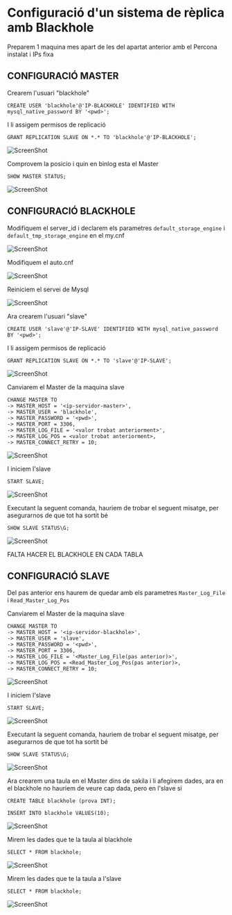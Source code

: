 # Configuració d'un sistema de rèplica amb Blackhole

Preparem 1 maquina mes apart de les del apartat anterior amb el Percona instalat i IPs fixa

## CONFIGURACIÓ MASTER

Crearem l'usuari "blackhole"

`CREATE USER 'blackhole'@'IP-BLACKHOLE' IDENTIFIED WITH mysql_native_password BY '<pwd>';`

I li assigem permisos de replicació

`GRANT REPLICATION SLAVE ON *.* TO 'blackhole'@'IP-BLACKHOLE';`

![ScreenShot](imgs/createBH.png)

Comprovem la posicio i quin en binlog esta el Master

`SHOW MASTER STATUS;`

![ScreenShot](imgs/comprovarPosicioBinlog.png)

## CONFIGURACIÓ BLACKHOLE

Modifiquem el server_id i declarem els parametres `default_storage_engine` i `default_tmp_storage_engine` en el my.cnf

![ScreenShot](imgs/serverId.png)

Modifiquem el auto.cnf

![ScreenShot](imgs/autocnf.png)

Reiniciem el servei de Mysql

![ScreenShot](imgs/restartMysql.png)

Ara crearem l'usuari "slave"

`CREATE USER 'slave'@'IP-SLAVE' IDENTIFIED WITH mysql_native_password BY '<pwd>';`

I li assigem permisos de replicació

`GRANT REPLICATION SLAVE ON *.* TO 'slave'@'IP-SLAVE';`

![ScreenShot](imgs/slaveUser.png)

Canviarem el Master de la maquina slave

```
CHANGE MASTER TO
-> MASTER_HOST = '<ip-servidor-master>',
-> MASTER_USER = 'blackhole',
-> MASTER_PASSWORD = '<pwd>',
-> MASTER_PORT = 3306,
-> MASTER_LOG_FILE = '<valor trobat anteriorment>',
-> MASTER_LOG_POS = <valor trobat anteriorment>,
-> MASTER_CONNECT_RETRY = 10;
```

![ScreenShot](imgs/changeMasterBH.png)

I iniciem l'slave

`START SLAVE;`

![ScreenShot](imgs/startSlaveBH.png)

Executant la seguent comanda, hauriem de trobar el seguent misatge, per asegurarnos de que tot ha sortit bé

`SHOW SLAVE STATUS\G;`

![ScreenShot](imgs/statusSlaveBH.png)

FALTA HACER EL BLACKHOLE EN CADA TABLA

## CONFIGURACIÓ SLAVE

Del pas anterior ens haurem de quedar amb els parametres `Master_Log_File` i `Read_Master_Log_Pos`

Canviarem el Master de la maquina slave

```
CHANGE MASTER TO
-> MASTER_HOST = '<ip-servidor-blackhole>',
-> MASTER_USER = 'slave',
-> MASTER_PASSWORD = '<pwd>',
-> MASTER_PORT = 3306,
-> MASTER_LOG_FILE = '<Master_Log_File(pas anterior)>',
-> MASTER_LOG_POS = <Read_Master_Log_Pos(pas anterior)>,
-> MASTER_CONNECT_RETRY = 10;
```

![ScreenShot](imgs/changeMaster.png)

I iniciem l'slave

`START SLAVE;`

![ScreenShot](imgs/startSlave.png)

Executant la seguent comanda, hauriem de trobar el seguent misatge, per asegurarnos de que tot ha sortit bé

`SHOW SLAVE STATUS\G;`

![ScreenShot](imgs/statusSlave.png)

Ara crearem una taula en el Master dins de sakila i li afegirem dades, ara en el blackhole no hauriem de veure cap dada, pero en l'slave si

```
CREATE TABLE blackhole (prova INT);

INSERT INTO blackhole VALUES(10);
```

![ScreenShot](imgs/createTableBH.png)

Mirem les dades que te la taula al blackhole

`SELECT * FROM blackhole;`

![ScreenShot](imgs/mirarBH.png)

Mirem les dades que te la taula a l'slave

`SELECT * FROM blackhole;`

![ScreenShot](imgs/mirarTaulaSlave.png)
